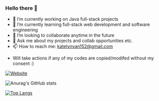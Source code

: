 ### Hello there 🌟

- 🔭 I’m currently working on Java full-stack projects
- 🌱 I’m currently learning full-stack web development and software engineering
- 👯 I’m looking to collaborate anytime in the future
- 💬 Ask me about my projects and collab opportunities etc. 
- 📫 How to reach me: katelynvan152@gmail.com
* Will take actions if any of my codes are copied/modifed without my consent :)

[![Website](https://img.shields.io/website?label=codeSTACKr.com&style=for-the-badge&url=https%3A%2F%2Fcodestackr.com)](https://yma-van2020.github.io/portfolio_site/)

![Anurag's GitHub stats](https://github-readme-stats.vercel.app/api?username=Yma-Van2020&count_private=true)

[![Top Langs](https://github-readme-stats.vercel.app/api/top-langs/?username=Yma-Van2020&langs_count=10)](https://github.com/Yma-Van2020/github-readme-stats)



